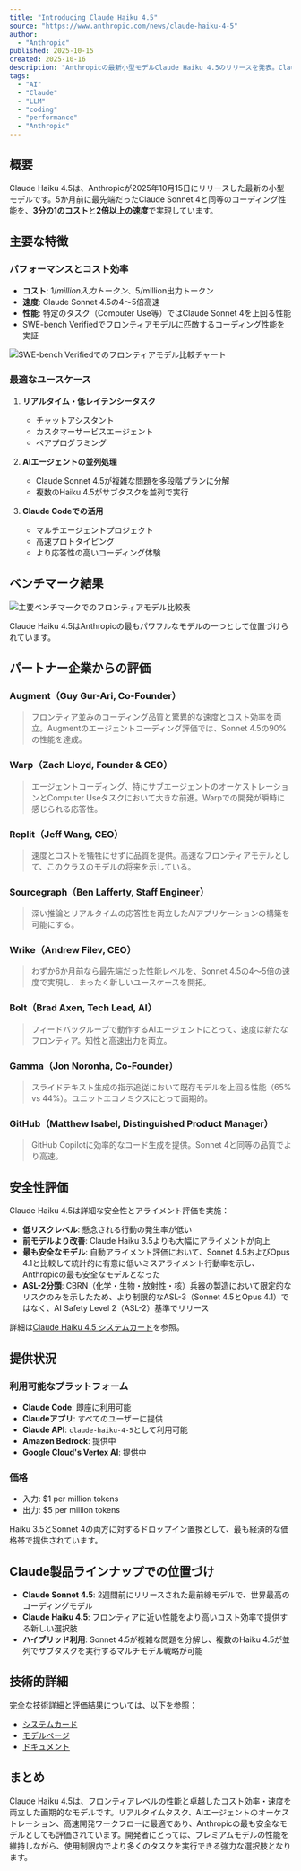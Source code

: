 ```yaml
---
title: "Introducing Claude Haiku 4.5"
source: "https://www.anthropic.com/news/claude-haiku-4-5"
author:
  - "Anthropic"
published: 2025-10-15
created: 2025-10-16
description: "Anthropicの最新小型モデルClaude Haiku 4.5のリリースを発表。Claude Sonnet 4と同等のコーディング性能を、3分の1のコストと2倍以上の速度で提供。リアルタイムタスクやAIエージェントの並列処理に最適化されたフロンティアレベルの性能を持つモデル。"
tags:
  - "AI"
  - "Claude"
  - "LLM"
  - "coding"
  - "performance"
  - "Anthropic"
---
```


## 概要

Claude Haiku 4.5は、Anthropicが2025年10月15日にリリースした最新の小型モデルです。5か月前に最先端だったClaude Sonnet 4と同等のコーディング性能を、**3分の1のコスト**と**2倍以上の速度**で実現しています。

## 主要な特徴

### パフォーマンスとコスト効率

- **コスト**: $1/million入力トークン、$5/million出力トークン
- **速度**: Claude Sonnet 4.5の4〜5倍高速
- **性能**: 特定のタスク（Computer Use等）ではClaude Sonnet 4を上回る性能
- SWE-bench Verifiedでフロンティアモデルに匹敵するコーディング性能を実証

![SWE-bench Verifiedでのフロンティアモデル比較チャート](https://www-cdn.anthropic.com/images/4zrzovbb/website/1a27d7a85f953c5a0577dc19b507d6e1b93444d5-1920x1080.png)

### 最適なユースケース

1. **リアルタイム・低レイテンシータスク**
   - チャットアシスタント
   - カスタマーサービスエージェント
   - ペアプログラミング

2. **AIエージェントの並列処理**
   - Claude Sonnet 4.5が複雑な問題を多段階プランに分解
   - 複数のHaiku 4.5がサブタスクを並列で実行

3. **Claude Codeでの活用**
   - マルチエージェントプロジェクト
   - 高速プロトタイピング
   - より応答性の高いコーディング体験

## ベンチマーク結果

![主要ベンチマークでのフロンティアモデル比較表](https://www-cdn.anthropic.com/images/4zrzovbb/website/029af67124b67bdf0b50691a8921b46252c023d2-1920x1625.png)

Claude Haiku 4.5はAnthropicの最もパワフルなモデルの一つとして位置づけられています。

## パートナー企業からの評価

### Augment（Guy Gur-Ari, Co-Founder）
>
> フロンティア並みのコーディング品質と驚異的な速度とコスト効率を両立。Augmentのエージェントコーディング評価では、Sonnet 4.5の90%の性能を達成。

### Warp（Zach Lloyd, Founder & CEO）
>
> エージェントコーディング、特にサブエージェントのオーケストレーションとComputer Useタスクにおいて大きな前進。Warpでの開発が瞬時に感じられる応答性。

### Replit（Jeff Wang, CEO）
>
> 速度とコストを犠牲にせずに品質を提供。高速なフロンティアモデルとして、このクラスのモデルの将来を示している。

### Sourcegraph（Ben Lafferty, Staff Engineer）
>
> 深い推論とリアルタイムの応答性を両立したAIアプリケーションの構築を可能にする。

### Wrike（Andrew Filev, CEO）
>
> わずか6か月前なら最先端だった性能レベルを、Sonnet 4.5の4〜5倍の速度で実現し、まったく新しいユースケースを開拓。

### Bolt（Brad Axen, Tech Lead, AI）
>
> フィードバックループで動作するAIエージェントにとって、速度は新たなフロンティア。知性と高速出力を両立。

### Gamma（Jon Noronha, Co-Founder）
>
> スライドテキスト生成の指示追従において既存モデルを上回る性能（65% vs 44%）。ユニットエコノミクスにとって画期的。

### GitHub（Matthew Isabel, Distinguished Product Manager）
>
> GitHub Copilotに効率的なコード生成を提供。Sonnet 4と同等の品質でより高速。

## 安全性評価

Claude Haiku 4.5は詳細な安全性とアライメント評価を実施：

- **低リスクレベル**: 懸念される行動の発生率が低い
- **前モデルより改善**: Claude Haiku 3.5よりも大幅にアライメントが向上
- **最も安全なモデル**: 自動アライメント評価において、Sonnet 4.5およびOpus 4.1と比較して統計的に有意に低いミスアライメント行動率を示し、Anthropicの最も安全なモデルとなった
- **ASL-2分類**: CBRN（化学・生物・放射性・核）兵器の製造において限定的なリスクのみを示したため、より制限的なASL-3（Sonnet 4.5とOpus 4.1）ではなく、AI Safety Level 2（ASL-2）基準でリリース

詳細は[Claude Haiku 4.5 システムカード](https://www.anthropic.com/claude-haiku-4-5-system-card)を参照。

## 提供状況

### 利用可能なプラットフォーム

- **Claude Code**: 即座に利用可能
- **Claudeアプリ**: すべてのユーザーに提供
- **Claude API**: `claude-haiku-4-5`として利用可能
- **Amazon Bedrock**: 提供中
- **Google Cloud's Vertex AI**: 提供中

### 価格

- 入力: $1 per million tokens
- 出力: $5 per million tokens

Haiku 3.5とSonnet 4の両方に対するドロップイン置換として、最も経済的な価格帯で提供されています。

## Claude製品ラインナップでの位置づけ

- **Claude Sonnet 4.5**: 2週間前にリリースされた最前線モデルで、世界最高のコーディングモデル
- **Claude Haiku 4.5**: フロンティアに近い性能をより高いコスト効率で提供する新しい選択肢
- **ハイブリッド利用**: Sonnet 4.5が複雑な問題を分解し、複数のHaiku 4.5が並列でサブタスクを実行するマルチモデル戦略が可能

## 技術的詳細

完全な技術詳細と評価結果については、以下を参照：

- [システムカード](https://www.anthropic.com/claude-haiku-4-5-system-card)
- [モデルページ](https://www.anthropic.com/claude/haiku)
- [ドキュメント](https://docs.claude.com/en/docs/about-claude/models/overview)

## まとめ

Claude Haiku 4.5は、フロンティアレベルの性能と卓越したコスト効率・速度を両立した画期的なモデルです。リアルタイムタスク、AIエージェントのオーケストレーション、高速開発ワークフローに最適であり、Anthropicの最も安全なモデルとしても評価されています。開発者にとっては、プレミアムモデルの性能を維持しながら、使用制限内でより多くのタスクを実行できる強力な選択肢となります。
